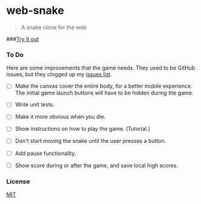 # web-snake

> A snake clone for the web

###[Try it out](https://artskydj.github.io/web-snake/)

### To Do

Here are some improvements that the game needs. They used to be GitHub issues, but they clogged up my [issues list](https://github.com/issues?utf8=%E2%9C%93&q=is%3Aopen+is%3Aissue+user%3AArtskydJ).

- [ ] Make the canvas cover the entire body, for a better mobile experience. The initial game launch buttons will have to be hidden during the game.
- [ ] Write unit tests.
- [ ] Make it more obvious when you die.
- [ ] Show instructions on how to play the game. (Tutorial.)
- [ ] Don't start moving the snake until the user presses a button.
- [ ] Add pause functionality.
- [ ] Show score during or after the game, and save local high scores.


### License

[MIT](https://choosealicense.com/licenses/mit/)
